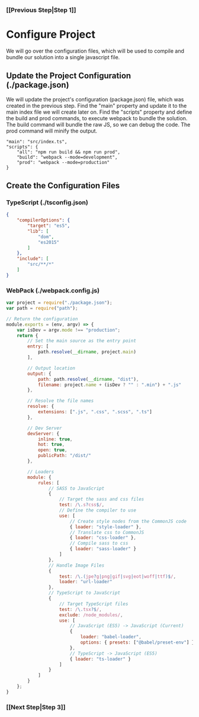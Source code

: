 ### [[Previous Step|Step 1]]

# Configure Project

We will go over the configuration files, which will be used to compile and bundle our solution into a single javascript file.

## Update the Project Configuration (./package.json)

We will update the project's configuration (package.json) file, which was created in the previous step. Find the "main" property and update it to the main index file we will create later on. Find the "scripts" property and define the build and prod commands, to execute webpack to bundle the solution. The build command will bundle the raw JS, so we can debug the code. The prod command will minify the output.

```
"main": "src/index.ts",
"scripts": {
    "all": "npm run build && npm run prod",
    "build": "webpack --mode=development",
    "prod": "webpack --mode=production"
}
```

## Create the Configuration Files

### TypeScript (./tsconfig.json)

```json
{
    "compilerOptions": {
        "target": "es5",
        "lib": [
            "dom",
            "es2015"
        ]
    },
    "include": [
        "src/**/*"
    ]
}
```

### WebPack (./webpack.config.js)

```js
var project = require("./package.json");
var path = require("path");

// Return the configuration
module.exports = (env, argv) => {
    var isDev = argv.mode !== "production";
    return {
        // Set the main source as the entry point
        entry: [
            path.resolve(__dirname, project.main)
        ],

        // Output location
        output: {
            path: path.resolve(__dirname, "dist"),
            filename: project.name + (isDev ? "" : ".min") + ".js"
        },

        // Resolve the file names
        resolve: {
            extensions: [".js", ".css", ".scss", ".ts"]
        },

        // Dev Server
        devServer: {
            inline: true,
            hot: true,
            open: true,
            publicPath: "/dist/"
        },

        // Loaders
        module: {
            rules: [
                // SASS to JavaScript
                {
                    // Target the sass and css files
                    test: /\.s?css$/,
                    // Define the compiler to use
                    use: [
                        // Create style nodes from the CommonJS code
                        { loader: "style-loader" },
                        // Translate css to CommonJS
                        { loader: "css-loader" },
                        // Compile sass to css
                        { loader: "sass-loader" }
                    ]
                },
                // Handle Image Files
                {
                    test: /\.(jpe?g|png|gif|svg|eot|woff|ttf)$/,
                    loader: "url-loader"
                },
                // TypeScript to JavaScript
                {
                    // Target TypeScript files
                    test: /\.tsx?$/,
                    exclude: /node_modules/,
                    use: [
                        // JavaScript (ES5) -> JavaScript (Current)
                        {
                            loader: "babel-loader",
                            options: { presets: ["@babel/preset-env"] }
                        },
                        // TypeScript -> JavaScript (ES5)
                        { loader: "ts-loader" }
                    ]
                }
            ]
        }
    };
}
```

### [[Next Step|Step 3]]